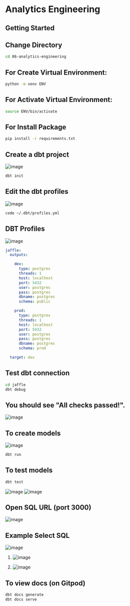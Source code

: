 # Analytics Engineering

## Getting Started


## Change Directory
```sh
cd 06-analytics-engineering
```

## For Create Virtual Environment:
```sh
python -m venv ENV
```

## For Activate Virtual Environment:
```sh
source ENV/bin/activate
```

## For Install Package 
```sh
pip install -r requirements.txt
```



## Create a dbt project

![image](https://user-images.githubusercontent.com/111840507/203825997-5565d756-395e-46d1-804a-0466b4692103.png)
```sh
dbt init
```

## Edit the dbt profiles
![image](https://user-images.githubusercontent.com/111840507/203826330-a8fe506a-1d0d-4d99-aeda-8da422f22a8e.png)

```sh
code ~/.dbt/profiles.yml
```

## DBT Profiles

![image](https://user-images.githubusercontent.com/111840507/203826356-2be05863-4183-4465-9fc0-905631b989db.png)

```yml
jaffle:
  outputs:

    dev:
      type: postgres
      threads: 1
      host: localhost
      port: 5432
      user: postgres
      pass: postgres
      dbname: postgres
      schema: public

    prod:
      type: postgres
      threads: 1
      host: localhost
      port: 5432
      user: postgres
      pass: postgres
      dbname: postgres
      schema: prod

  target: dev
```

## Test dbt connection

```sh
cd jaffle
dbt debug
```

## You should see "All checks passed!".
![image](https://user-images.githubusercontent.com/111840507/203826777-ac9bd40d-2698-4c2e-bdb1-64ce7f781e51.png)

## To create models

![image](https://user-images.githubusercontent.com/111840507/203827132-ed6356c9-ec0c-4715-b3c5-140880ead22b.png)
```sh
dbt run
```

## To test models

```sh
dbt test
```
![image](https://user-images.githubusercontent.com/111840507/203827319-c9e95d6c-956f-47cd-8dbe-775ccbdc866d.png)
![image](https://user-images.githubusercontent.com/111840507/203827341-171967cb-fd67-4baa-87dc-79e479eb1304.png)

## Open SQL  URL (port 3000)
![image](https://user-images.githubusercontent.com/111840507/203827797-12eb562e-3350-4c99-8111-240d76bb21c8.png)

## Example Select SQL
![image](https://user-images.githubusercontent.com/111840507/203828527-477c71a0-1264-4a29-94f6-86a7f8d478b9.png)

1. ![image](https://user-images.githubusercontent.com/111840507/203828602-d816110f-4a8b-4436-82df-738184a423ad.png)

2. ![image](https://user-images.githubusercontent.com/111840507/203828684-69d41562-c6c3-419f-8064-778d6968e933.png)

## To view docs (on Gitpod)

```sh
dbt docs generate
dbt docs serve
```
